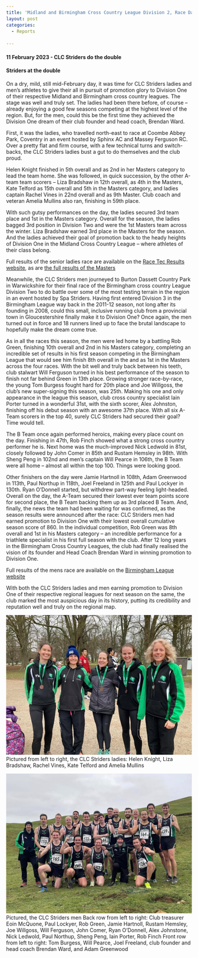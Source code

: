```yaml
---
title: 'Midland and Birmingham Cross Country League Division 2, Race Day 4, final fixtures of the 2022-23 season'
layout: post
categories:
  - Reports

---
```


#### 11 February 2023 - CLC Striders do the double

#### Striders at the double

On a dry, mild, still mid-February day, it was time for CLC Striders ladies and men’s athletes to give their all in pursuit of promotion glory to Division One of their respective Midland and Birmingham cross country leagues. The stage was well and truly set. The ladies had been there before, of course – already enjoying a good few seasons competing at the highest level of the region. But, for the men, could this be the first time they achieved the Division One dream of their club founder and head coach, Brendan Ward.

First, it was the ladies, who travelled north-east to race at Coombe Abbey Park, Coventry in an event hosted by Sphinx AC and Massey Ferguson RC. Over a pretty flat and firm course, with a few technical turns and switch-backs, the CLC Striders ladies bust a gut to do themselves and the club proud.

Helen Knight finished in 5th overall and as 2nd in her Masters category to lead the team home. She was followed, in quick succession, by the other A-team team scorers – Liza Bradshaw in 12th overall, as 4th in the Masters, Kate Telford as 15th overall and 5th in the Masters category, and ladies captain Rachel Vines in 22nd overall and as 9th Master. Club coach and veteran Amelia Mullins also ran, finishing in 59th place. 

With such gutsy performances on the day, the ladies secured 3rd team place and 1st in the Masters category. Overall for the season, the ladies bagged 3rd position in Division Two and were the 1st Masters team across the winter. Liza Bradshaw earned 3rd place in the Masters for the season. And the ladies achieved their goal of promotion back to the heady heights of Division One in the Midland Cross Country League – where athletes of their class belong.

Full results of the senior ladies race are available on the [Race Tec Results website](https://www.racetecresults.com/results.aspx?CId=16418&RId=3091&EId=8 "Race Tec Results website"), as are [the full results of the Masters](https://www.racetecresults.com/results.aspx?CId=16418&RId=3091&EId=9 "the full results of the Masters")

Meanwhile, the CLC Striders men journeyed to Burton Dassett Country Park in Warwickshire for their final race of the Birmingham cross country League Division Two to do battle over some of the most testing terrain in the region in an event hosted by Spa Striders. Having first entered Division 3 in the Birmingham League way back in the 2011-12 season, not long after its founding in 2008, could this small, inclusive running club from a provincial town in Gloucestershire finally make it to Division One? Once again, the men turned out in force and 18 runners lined up to face the brutal landscape to hopefully make the dream come true.
 
As in all the races this season, the men were led home by a battling Rob Green, finishing 10th overall and 2nd in his Masters category, completing an incredible set of results in his first season competing in the Birmingham League that would see him finish 8th overall in the and as 1st in the Masters across the four races. With the bit well and truly back between his teeth, club stalwart Will Ferguson turned in his best performance of the season to finish not far behind Green in 13th place. Growing stronger race-by-race, the young Tom Burgess fought hard for 20th place and Joe Willgoss, the club’s new super-signing this season, was 25th. Making his one and only appearance in the league this season, club cross country specialist Iain Porter turned in a wonderful 31st, with the sixth scorer, Alex Johnston, finishing off his debut season with an awesome 37th place. With all six A-Team scorers in the top 40, surely CLC Striders had secured their goal? Time would tell.

The B Team once again performed heroics, making every place count on the day. Finishing in 47th, Rob Finch showed what a strong cross country performer he is. Next home was the much-improved Nick Ledwold in 81st, closely followed by John Comer in 85th and Rustam Hemsley in 98th. With Sheng Peng in 102nd and men’s captain Will Pearce in 106th, the B Team were all home – almost all within the top 100. Things were looking good.

Other finishers on the day were Jamie Hartnoll in 108th, Adam Greenwood in 113th, Paul Northup in 118th, Joel Freeland in 125th and Paul Lockyer in 130th. Ryan O’Donnell started, but withdrew part-way feeling light-headed.
Overall on the day, the A-Team secured their lowest ever team points score for second place, the B Team backing them up as 3rd placed B Team. And, finally, the news the team had been waiting for was confirmed, as the season results were announced after the race: CLC Striders men had earned promotion to Division One with their lowest overall cumulative season score of 860. In the individual competition, Rob Green was 8th overall and 1st in his Masters category – an incredible performance for a triathlete specialist in his first full season with the club. After 12 long years in the Birmingham Cross Country Leagues, the club had finally realised the vision of its founder and Head Coach Brendan Ward in winning promotion to Division One.

Full results of the mens race are available on the [Birmingham League website](https://www.birminghamccleague.co.uk/images/stories/bdccl/articlepdfs/XC_League_Archive/2022-23/2023-02-11-M2.pdf "Birmingham League website")
 
With both the CLC Striders ladies and men earning promotion to Division One of their respective regional leagues for next season on the same, the club marked the most auspicious day in its history, putting its credibility and reputation well and truly on the regional map. 

![Ladies Midlands Cross Country League division 2 team](/images/2023/02/2023-02-13-Ladies-XC-race-4.jpg "Ladies Midlands Cross Country League division 2 team")
Pictured from left to right, the CLC Striders ladies: Helen Knight, Liza Bradshaw, Rachel Vines, Kate Telford and Amelia Mullins

![Mens Birmingham Cross Country League division 2 team](/images/2023/02/2023-02-13-Mens-XC-race-4.jpg "Mens Birmingham Cross Country League division 2 team")
Pictured, the CLC Striders men
Back row from left to right: Club treasurer Eoin McQuone, Paul Lockyer, Rob Green, Jamie Hartnoll, Rustam Hemsley, Joe Willgoss, Will Ferguson, John Comer, Ryan O’Donnell, Alex Johnstone, Nick Ledwold, Paul Northup, Sheng Peng, Iain Porter, Rob Finch
Front row from left to right: Tom Burgess, Will Pearce, Joel Freeland, club founder and head coach Brendan Ward, and Adam Greenwood
